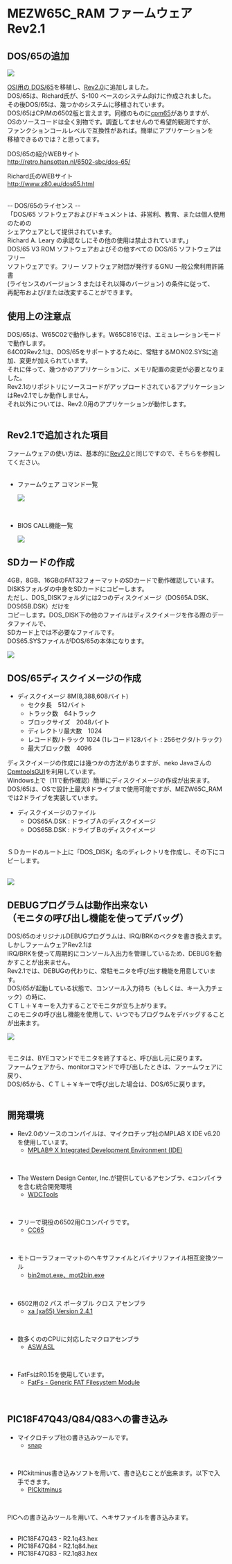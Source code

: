 # MEZW65C_RAM ファームウェア Rev2.1

## DOS/65の追加
![](photo/opendos65.png)

  [OSI用の DOS/65](https://github.com/osiweb/DOS65/tree/master)を移植し、[Rev2.0](https://github.com/akih-san/MEZW65C_RAM-Rev2.0/tree/main)に追加しました。<br>
  DOS/65は、Richard氏が、S-100 ベースのシステム向けに作成されました。<br>
  その後DOS/65は、幾つかのシステムに移植されています。<br>
  DOS/65はCP/Mの6502版と言えます。同様のものに[cpm65](https://github.com/davidgiven/cpm65?tab=readme-ov-file)がありますが、<br>
  OSのソースコードは全く別物です。調査してませんので希望的観測ですが、<br>
  ファンクションコールレベルで互換性があれば。簡単にアプリケーションを<br>
  移植できるのでは？と思ってます。<br>
  
  DOS/65の紹介WEBサイト<br>
  http://retro.hansotten.nl/6502-sbc/dos-65/
  
  Richard氏のWEBサイト<br>
  http://www.z80.eu/dos65.html
  
  <br>
   -- DOS/65のライセンス --<br>
  「DOS/65 ソフトウェアおよびドキュメントは、非営利、教育、または個人使用のための<br>
  シェアウェアとして提供されています。<br>
  Richard A. Leary の承認なしにその他の使用は禁止されています。」<br>
  DOS/65 V3 ROM ソフトウェアおよびその他すべての DOS/65 ソフトウェアはフリー<br> 
  ソフトウェアです。フリー ソフトウェア財団が発行するGNU 一般公衆利用許諾書 <br>
  (ライセンスのバージョン 3 またはそれ以降のバージョン) の条件に従って、<br>
  再配布および/または改変することができます。<br>

## 使用上の注意点
DOS/65は、W65C02で動作します。W65C816では、エミュレーションモードで動作します。<br>
64C02Rev2.1は、DOS/65をサポートするために、常駐するMON02.SYSに追加、変更が加えられています。<br>
それに伴って、幾つかのアプリケーションに、メモリ配置の変更が必要となりました。<br>
Rev2.1のリポジトリにソースコードがアップロードされているアプリケーションはRev2.1でしか動作しません。<br>
それ以外については、Rev2.0用のアプリケーションが動作します。<br>
<br>

## Rev2.1で追加された項目
  ファームウェアの使い方は、基本的に[Rev2.0](https://github.com/akih-san/MEZW65C_RAM-Rev2.0)と同じですので、そちらを参照してください。<br>
<br>

- ファームウェア コマンド一覧

  ![](photo/command.png)
<br>

- BIOS CALL機能一覧
  
  ![](photo/bios_call.png)

  

## SDカードの作成
  4GB，8GB、16GBのFAT32フォーマットのSDカードで動作確認しています。<br>
  DISKSフォルダの中身をSDカードにコピーします。<br>
  ただし、DOS_DISKフォルダには2つのディスクイメージ（DOS65A.DSK、DOS65B.DSK）だけを<br>
  コピーします。DOS_DISK下の他のファイルはディスクイメージを作る際のデータファイルで、<br>
  SDカード上では不必要なファイルです。<br>
  DOS65.SYSファイルがDOS/65の本体になります。<br>

![](photo/SD_file.png)

## DOS/65ディスクイメージの作成
- ディスクイメージ 8M(8,388,608バイト)
  - セクタ長　512バイト
  - トラック数　64トラック
  - ブロックサイズ　2048バイト
  - ディレクトリ最大数　1024
  - レコード数/トラック 1024 (1レコード128バイト : 256セクタ/トラック）
  - 最大ブロック数　4096
    
ディスクイメージの作成には幾つかの方法がありますが、neko Javaさんの[CpmtoolsGUI](http://star.gmobb.jp/koji/cgi/wiki.cgi?page=CpmtoolsGUI)を利用しています。<br>
Windows上で（11で動作確認）簡単にディスクイメージの作成が出来ます。<br>
DOS/65は、OSで設計上最大8ドライブまで使用可能ですが、MEZW65C_RAMでは2ドライブを実装しています。<br>
  - ディスクイメージのファイル<br>
    - DOS65A.DSK : ドライブＡのディスクイメージ<br>
    - DOS65B.DSK : ドライブＢのディスクイメージ<br>
<br>
ＳＤカードのルート上に「DOS_DISK」名のディレクトリを作成し、その下にコピーします。<br>
<br>

![](photo/dskimage.png)

## DEBUGプログラムは動作出来ない<br>（モニタの呼び出し機能を使ってデバッグ）
DOS/65のオリジナルDEBUGプログラムは、IRQ/BRKのベクタを書き換えます。しかしファームウェアRev2.1は<br>
IRQ/BRKを使って周期的にコンソール入出力を管理しているため、DEBUGを動かすことが出来ません。<br>
Rev2.1では、DEBUGの代わりに、常駐モニタを呼び出す機能を用意しています。<br>
DOS/65が起動している状態で、コンソール入力待ち（もしくは、キー入力チェック）の時に、<br>
ＣＴＬ＋￥キーを入力することでモニタが立ち上がります。<br>
このモニタの呼び出し機能を使用して、いつでもプログラムをデバッグすることが出来ます。<br>

![](photo/invoke_monitor.png)

<br>
モニタは、BYEコマンドでモニタを終了すると、呼び出し元に戻ります。<br>
ファームウェアから、monitorコマンドで呼び出したときは、ファームウェアに戻り、<br>
DOS/65から、ＣＴＬ＋￥キーで呼び出した場合は、DOS/65に戻ります。<br>
<br>

## 開発環境
- Rev2.0のソースのコンパイルは、マイクロチップ社のMPLAB X IDE v6.20を使用しています。
  - [MPLAB® X Integrated Development Environment (IDE)](https://www.microchip.com/en-us/tools-resources/develop/mplab-x-ide)
<br>

- The Western Design Center, Inc.が提供しているアセンブラ、cコンパイラを含む統合開発環境
  - [WDCTools](https://wdc65xx.com/WDCTools)
<br>

- フリーで現役の6502用Cコンパイラです。
  - [CC65](https://cc65.github.io/)
<br>

- モトローラフォーマットのヘキサファイルとバイナリファイル相互変換ツール
  - [bin2mot.exe、mot2bin.exe](https://sourceforge.net/projects/bin2mot/files/)
<br>

- 6502用の2 パス ポータブル クロス アセンブラ
  - [xa (xa65) Version 2.4.1](https://www.floodgap.com/retrotech/xa/)
<br>

- 数多くののCPUに対応したマクロアセンブラ
  - [ASW,ASL](http://john.ccac.rwth-aachen.de:8000/as/)
<br>

- FatFsはR0.15を使用しています。
  - [FatFs - Generic FAT Filesystem Module](http://elm-chan.org/fsw/ff/00index_e.html)
<br>

## PIC18F47Q43/Q84/Q83への書き込み
- マイクロチップ社の書き込みツールです。
  - [snap](https://www.microchip.com/en-us/development-tool/PG164100)
<br>

- PICkitminus書き込みソフトを用いて、書き込むことが出来ます。以下で入手できます。
  - [PICkitminus](http://kair.us/projects/pickitminus/)
<br>

PICへの書き込みツールを用いて、ヘキサファイルを書き込みます。<br>
<br>
- PIC18F47Q43 - R2.1q43.hex
- PIC18F47Q84 - R2.1q84.hex
- PIC18F47Q83 - R2.1q83.hex
<br>
